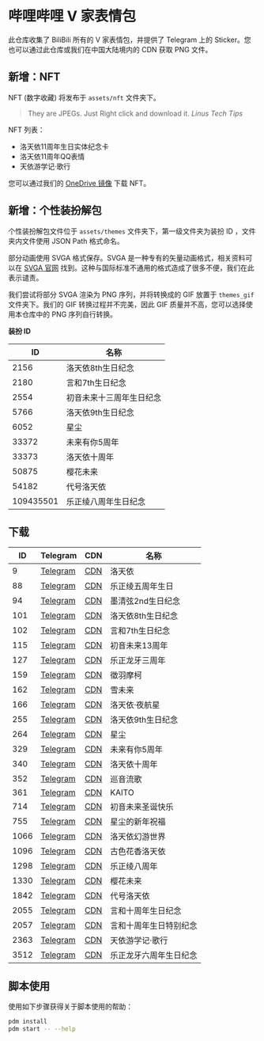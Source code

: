 # 哔哩哔哩 V 家表情包
此仓库收集了 BiliBili 所有的 V 家表情包，并提供了 Telegram 上的 Sticker。您也可以通过此仓库或我们在中国大陆境内的 CDN 获取 PNG 文件。

## 新增：NFT
NFT (数字收藏) 将发布于 `assets/nft` 文件夹下。

> They are JPEGs. Just Right click and download it.
> *Linus Tech Tips*

NFT 列表：
 - 洛天依11周年生日实体纪念卡
 - 洛天依11周年QQ表情
 - 天依游学记·歌行

您可以通过我们的 [OneDrive 镜像](https://pan.lty.vc/A.%20杂项/NFT/) 下载 NFT。

## 新增：个性装扮解包
个性装扮解包文件位于 `assets/themes` 文件夹下，第一级文件夹为装扮 ID ，文件夹内文件使用 JSON Path 格式命名。

部分动画使用 SVGA 格式保存。SVGA 是一种专有的矢量动画格式，相关资料可以在 [SVGA 官网](https://svga.io/) 找到。这种与国际标准不通用的格式造成了很多不便，我们在此表示谴责。

我们尝试将部分 SVGA 渲染为 PNG 序列，并将转换成的 GIF 放置于 `themes_gif` 文件夹下。我们的 GIF 转换过程并不完美，因此 GIF 质量并不高，您可以选择使用本仓库中的 PNG 序列自行转换。

**装扮 ID**

ID          |名称
------------|--------------------
2156        |洛天依8th生日纪念
2180        |言和7th生日纪念
2554        |初音未来十三周年生日纪念
5766        |洛天依9th生日纪念
6052        |星尘
33372       |未来有你5周年
33373       |洛天依十周年
50875       |樱花未来
54182       |代号洛天依
109435501   |乐正绫八周年生日纪念

## 下载
ID  | Telegram          | CDN           |名称
----|-------------------|---------------|--------------------
9   |[Telegram][tg-9]   |[CDN][cos-9]   |洛天依
88  |[Telegram][tg-88]  |[CDN][cos-88]  |乐正绫五周年生日
94  |[Telegram][tg-94]  |[CDN][cos-94]  |墨清弦2nd生日纪念
101 |[Telegram][tg-101] |[CDN][cos-101] |洛天依8th生日纪念
102 |[Telegram][tg-102] |[CDN][cos-102] |言和7th生日纪念
115 |[Telegram][tg-115] |[CDN][cos-115] |初音未来13周年
127 |[Telegram][tg-127] |[CDN][cos-127] |乐正龙牙三周年
159 |[Telegram][tg-159] |[CDN][cos-159] |徵羽摩柯
162 |[Telegram][tg-162] |[CDN][cos-162] |雪未来
166 |[Telegram][tg-166] |[CDN][cos-166] |洛天依·夜航星
255 |[Telegram][tg-255] |[CDN][cos-255] |洛天依9th生日纪念
264 |[Telegram][tg-264] |[CDN][cos-264] |星尘
329 |[Telegram][tg-329] |[CDN][cos-329] |未来有你5周年
340 |[Telegram][tg-340] |[CDN][cos-340] |洛天依十周年
352 |[Telegram][tg-352] |[CDN][cos-352] |巡音流歌
361 |[Telegram][tg-361] |[CDN][cos-361] |KAITO
714 |[Telegram][tg-714] |[CDN][cos-714] |初音未来圣诞快乐
755 |[Telegram][tg-755] |[CDN][cos-755] |星尘的新年祝福
1066|[Telegram][tg-1066]|[CDN][cos-1066]|洛天依幻游世界
1096|[Telegram][tg-1096]|[CDN][cos-1096]|古色花香洛天依
1298|[Telegram][tg-1298]|[CDN][cos-1298]|乐正绫八周年
1330|[Telegram][tg-1330]|[CDN][cos-1330]|樱花未来
1842|[Telegram][tg-1842]|[CDN][cos-1842]|代号洛天依
2055|[Telegram][tg-2055]|[CDN][cos-2055]|言和十周年生日纪念
2057|[Telegram][tg-2057]|[CDN][cos-2057]|言和十周年生日特别纪念
2363|[Telegram][tg-2363]|[CDN][cos-2363]|天依游学记·歌行
3512|[Telegram][tg-3512]|[CDN][cos-3512]|乐正龙牙六周年生日纪念

<!-- MARK OF AUTOGEN TELEGRAM LINKS -->
[tg-9]:       https://t.me/addstickers/Bilibili009LuoTianYi
[tg-88]:      https://t.me/addstickers/Bilibili088YuezhengLing5th
[tg-94]:      https://t.me/addstickers/Bilibili094MoQingxian2nd
[tg-101]:     https://t.me/addstickers/Bilibili101LuoTianyi8th
[tg-102]:     https://t.me/addstickers/Bilibili102YanHe7th
[tg-115]:     https://t.me/addstickers/Bilibili115Miku13th
[tg-127]:     https://t.me/addstickers/Bilibili127YuezhengLongya3th
[tg-159]:     https://t.me/addstickers/Bilibili159MOKE
[tg-162]:     https://t.me/addstickers/Bilibili162SnowMiku
[tg-166]:     https://t.me/addstickers/lty_nightvoyager
[tg-255]:     https://t.me/addstickers/lty9th
[tg-264]:     https://t.me/addstickers/stardust_2022
[tg-329]:     https://t.me/addstickers/mikuwithu
[tg-340]:     https://t.me/addstickers/lty10th
[tg-352]:     https://t.me/addstickers/bilibili_luka
[tg-361]:     https://t.me/addstickers/bilibili_kaito
[tg-714]:     https://t.me/addstickers/miku_xmas
[tg-755]:     https://t.me/addstickers/stardust_cny
[tg-1066]:    https://t.me/addstickers/lty_1066
[tg-1096]:    https://t.me/addstickers/lty_1096
[tg-1298]:    https://t.me/addstickers/ling8th
[tg-1330]:    https://t.me/addstickers/miku_sakura
[tg-1842]:    https://t.me/addstickers/ProjectLuo
[tg-2055]:    https://t.me/addstickers/yanhe10th_original
[tg-2057]:    https://t.me/addstickers/yanhe10th
[tg-2363]:    https://t.me/addstickers/lty_singiertour
[tg-3512]:    https://t.me/addstickers/yuezheng_longya_6th
<!-- MARK OF AUTOGEN TELEGRAM LINKS -->

<!-- MARK OF AUTOGEN COS CDN LINKS -->
[cos-9]:      https://luotianyi-dev-1251131545.file.myqcloud.com/bilibili-vocaloid-stickers/9-洛天依.zip
[cos-88]:     https://luotianyi-dev-1251131545.file.myqcloud.com/bilibili-vocaloid-stickers/88-乐正绫五周年生日.zip
[cos-94]:     https://luotianyi-dev-1251131545.file.myqcloud.com/bilibili-vocaloid-stickers/94-墨清弦2nd生日纪念.zip
[cos-101]:    https://luotianyi-dev-1251131545.file.myqcloud.com/bilibili-vocaloid-stickers/101-洛天依8th生日纪念.zip
[cos-102]:    https://luotianyi-dev-1251131545.file.myqcloud.com/bilibili-vocaloid-stickers/102-言和7th生日纪念.zip
[cos-115]:    https://luotianyi-dev-1251131545.file.myqcloud.com/bilibili-vocaloid-stickers/115-初音未来13周年.zip
[cos-127]:    https://luotianyi-dev-1251131545.file.myqcloud.com/bilibili-vocaloid-stickers/127-乐正龙牙三周年.zip
[cos-159]:    https://luotianyi-dev-1251131545.file.myqcloud.com/bilibili-vocaloid-stickers/159-徵羽摩柯.zip
[cos-162]:    https://luotianyi-dev-1251131545.file.myqcloud.com/bilibili-vocaloid-stickers/162-雪未来.zip
[cos-166]:    https://luotianyi-dev-1251131545.file.myqcloud.com/bilibili-vocaloid-stickers/166-洛天依·夜航星.zip
[cos-255]:    https://luotianyi-dev-1251131545.file.myqcloud.com/bilibili-vocaloid-stickers/255-洛天依9th生日纪念.zip
[cos-264]:    https://luotianyi-dev-1251131545.file.myqcloud.com/bilibili-vocaloid-stickers/264-星尘.zip
[cos-329]:    https://luotianyi-dev-1251131545.file.myqcloud.com/bilibili-vocaloid-stickers/329-未来有你5周年.zip
[cos-340]:    https://luotianyi-dev-1251131545.file.myqcloud.com/bilibili-vocaloid-stickers/340-洛天依十周年.zip
[cos-352]:    https://luotianyi-dev-1251131545.file.myqcloud.com/bilibili-vocaloid-stickers/352-巡音流歌.zip
[cos-361]:    https://luotianyi-dev-1251131545.file.myqcloud.com/bilibili-vocaloid-stickers/361-KAITO.zip
[cos-714]:    https://luotianyi-dev-1251131545.file.myqcloud.com/bilibili-vocaloid-stickers/714-初音未来圣诞快乐.zip
[cos-755]:    https://luotianyi-dev-1251131545.file.myqcloud.com/bilibili-vocaloid-stickers/755-星尘的新年祝福.zip
[cos-1066]:   https://luotianyi-dev-1251131545.file.myqcloud.com/bilibili-vocaloid-stickers/1066-洛天依幻游世界.zip
[cos-1096]:   https://luotianyi-dev-1251131545.file.myqcloud.com/bilibili-vocaloid-stickers/1096-古色花香洛天依.zip
[cos-1298]:   https://luotianyi-dev-1251131545.file.myqcloud.com/bilibili-vocaloid-stickers/1298-乐正绫八周年.zip
[cos-1330]:   https://luotianyi-dev-1251131545.file.myqcloud.com/bilibili-vocaloid-stickers/1330-樱花未来.zip
[cos-1842]:   https://luotianyi-dev-1251131545.file.myqcloud.com/bilibili-vocaloid-stickers/1842-代号洛天依.zip
[cos-2055]:   https://luotianyi-dev-1251131545.file.myqcloud.com/bilibili-vocaloid-stickers/2055-言和十周年生日纪念.zip
[cos-2057]:   https://luotianyi-dev-1251131545.file.myqcloud.com/bilibili-vocaloid-stickers/2057-言和十周年生日特别纪念.zip
[cos-2363]:   https://luotianyi-dev-1251131545.file.myqcloud.com/bilibili-vocaloid-stickers/2363-天依游学记·歌行.zip
[cos-3512]:   https://luotianyi-dev-1251131545.file.myqcloud.com/bilibili-vocaloid-stickers/3512-乐正龙牙六周年生日纪念.zip
<!-- MARK OF AUTOGEN COS CDN LINKS -->

## 脚本使用
使用如下步骤获得关于脚本使用的帮助：
```bash
pdm install
pdm start -- --help
```
